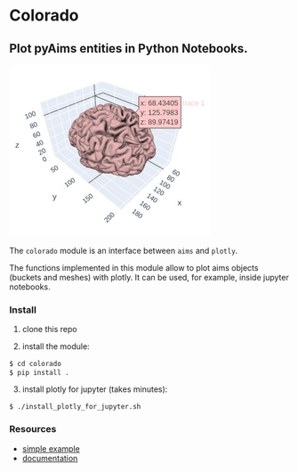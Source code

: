 # Colorado

## Plot pyAims entities in Python Notebooks.

![image](./docs/images/brain.jpg)

The `colorado` module is an interface between `aims` and `plotly`.

The functions implemented in this module allow to plot aims objects (buckets and meshes) with plotly.
It can be used, for example, inside jupyter notebooks.

### Install
1. clone this repo

2. install the module:

```{bash}
$ cd colorado
$ pip install .
```
3. install plotly for jupyter (takes minutes):
```
$ ./install_plotly_for_jupyter.sh
```

### Resources
* [simple example](https://neurospin.github.io/colorado/tutorial/tutorial.html)
* [documentation](https://neurospin.github.io/colorado/build/html/colorado.html#module-colorado)
